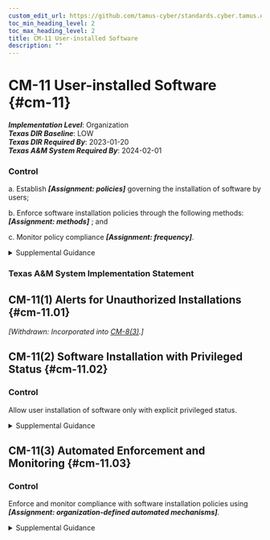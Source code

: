 ```yaml
---
custom_edit_url: https://github.com/tamus-cyber/standards.cyber.tamus.edu/tree/main/static/content/tamus.edu/TAMUS_profile.xml
toc_min_heading_level: 2
toc_max_heading_level: 2
title: CM-11 User-installed Software
description: ""
---
```


# CM-11 User-installed Software {#cm-11}

_**Implementation Level**_: Organization\
_**Texas DIR Baseline**_: LOW\
_**Texas DIR Required By**_: 2023-01-20\
_**Texas A&M System Required By**_: 2024-02-01

### Control

a. Establish _**[Assignment: policies]**_ governing the installation of software by users;

b. Enforce software installation policies through the following methods: _**[Assignment: methods]**_ ; and

c. Monitor policy compliance _**[Assignment: frequency]**_.

<details>
  <summary>Supplemental Guidance</summary>

a. Establish _**[Assignment: policies]**_ governing the installation of software by users;

b. Enforce software installation policies through the following methods: _**[Assignment: methods]**_ ; and

c. Monitor policy compliance _**[Assignment: frequency]**_.

</details>

### Texas A&M System Implementation Statement

## CM-11(1) Alerts for Unauthorized Installations {#cm-11.01}

_[Withdrawn: Incorporated into [CM-8(3)](../cm/cm-08#cm-08.03).]_

## CM-11(2) Software Installation with Privileged Status {#cm-11.02}

### Control

Allow user installation of software only with explicit privileged status.

<details>
  <summary>Supplemental Guidance</summary>

Allow user installation of software only with explicit privileged status.

</details>

## CM-11(3) Automated Enforcement and Monitoring {#cm-11.03}

### Control

Enforce and monitor compliance with software installation policies using _**[Assignment: organization-defined automated mechanisms]**_.

<details>
  <summary>Supplemental Guidance</summary>

Enforce and monitor compliance with software installation policies using _**[Assignment: organization-defined automated mechanisms]**_.

</details>

